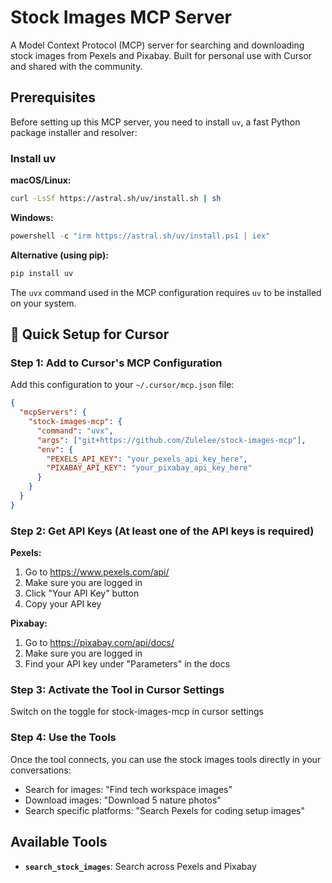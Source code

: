 # Stock Images MCP Server

A Model Context Protocol (MCP) server for searching and downloading stock images from Pexels and Pixabay. Built for personal use with Cursor and shared with the community.

## Prerequisites

Before setting up this MCP server, you need to install `uv`, a fast Python package installer and resolver:

### Install uv

**macOS/Linux:**

```bash
curl -LsSf https://astral.sh/uv/install.sh | sh
```

**Windows:**

```powershell
powershell -c "irm https://astral.sh/uv/install.ps1 | iex"
```

**Alternative (using pip):**

```bash
pip install uv
```

The `uvx` command used in the MCP configuration requires `uv` to be installed on your system.

## 🚀 Quick Setup for Cursor

### Step 1: Add to Cursor's MCP Configuration

Add this configuration to your `~/.cursor/mcp.json` file:

```json
{
  "mcpServers": {
    "stock-images-mcp": {
      "command": "uvx",
      "args": ["git+https://github.com/Zulelee/stock-images-mcp"],
      "env": {
        "PEXELS_API_KEY": "your_pexels_api_key_here",
        "PIXABAY_API_KEY": "your_pixabay_api_key_here"
      }
    }
  }
}
```

### Step 2: Get API Keys (At least one of the API keys is required)

**Pexels:**

1. Go to https://www.pexels.com/api/
2. Make sure you are logged in
3. Click "Your API Key" button
4. Copy your API key

**Pixabay:**

1. Go to https://pixabay.com/api/docs/
2. Make sure you are logged in
3. Find your API key under "Parameters" in the docs

### Step 3: Activate the Tool in Cursor Settings

Switch on the toggle for stock-images-mcp in cursor settings

### Step 4: Use the Tools

Once the tool connects, you can use the stock images tools directly in your conversations:

- Search for images: "Find tech workspace images"
- Download images: "Download 5 nature photos"
- Search specific platforms: "Search Pexels for coding setup images"

## Available Tools

- **`search_stock_images`**: Search across Pexels and Pixabay
